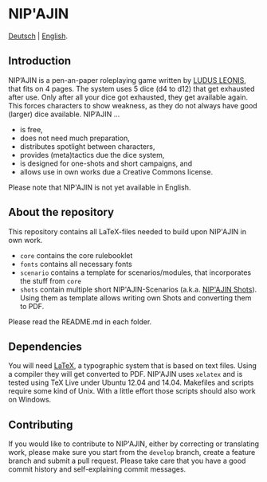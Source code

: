 # NIP'AJIN

[Deutsch](README.md) | [English](README.en.md).

## Introduction

NIP’AJIN is a pen-an-paper roleplaying game written by [LUDUS LEONIS](http://ludus-leonis.com/nipajin), that fits on 4 pages. The system uses 5 dice (d4 to d12) that get exhausted after use. Only after all your dice got exhausted, they get available again. This forces characters to show weakness, as they do not always have good (larger) dice available. NIP’AJIN ...

* is free,
* does not need much preparation,
* distributes spotlight between characters,
* provides (meta)tactics due the dice system,
* is designed for one-shots and short campaigns, and
* allows use in own works due a Creative Commons license.

Please note that NIP'AJIN is not yet available in English.

## About the repository

This repository contains all LaTeX-files needed to build upon NIP'AJIN in own work.

* `core` contains the core rulebooklet
* `fonts` contains all necessary fonts
* `scenario` contains a template for scenarios/modules, that incorporates the stuff from `core`
* `shots` contain multiple short NIP'AJIN-Scenarios (a.k.a. [NIP'AJIN Shots](http://ludus-leonis.com/nipajin/shots)). Using them as template allows writing own Shots and converting them to PDF.

Please read the README.md in each folder.

## Dependencies

You will need [LaTeX](www.latex-project.org), a typographic system that is based on text files. Using a compiler they will get converted to PDF. NIP'AJIN uses `xelatex` and is tested using TeX Live under Ubuntu 12.04 and 14.04. Makefiles and scripts require some kind of Unix. With a little effort those scripts should also work on Windows.

## Contributing

If you would like to contribute to NIP'AJIN, either by correcting or translating work, please make sure you start from the `develop` branch, create a feature branch and submit a pull request. Please take care that you have a good commit history and self-explaining commit messages.
